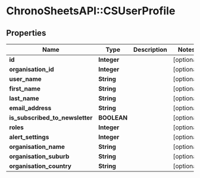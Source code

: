 # ChronoSheetsAPI::CSUserProfile

## Properties
Name | Type | Description | Notes
------------ | ------------- | ------------- | -------------
**id** | **Integer** |  | [optional] 
**organisation_id** | **Integer** |  | [optional] 
**user_name** | **String** |  | [optional] 
**first_name** | **String** |  | [optional] 
**last_name** | **String** |  | [optional] 
**email_address** | **String** |  | [optional] 
**is_subscribed_to_newsletter** | **BOOLEAN** |  | [optional] 
**roles** | **Integer** |  | [optional] 
**alert_settings** | **Integer** |  | [optional] 
**organisation_name** | **String** |  | [optional] 
**organisation_suburb** | **String** |  | [optional] 
**organisation_country** | **String** |  | [optional] 


